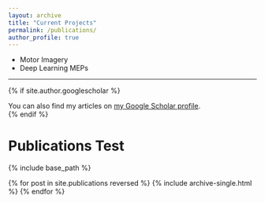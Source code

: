 ```yaml
---
layout: archive
title: "Current Projects"
permalink: /publications/
author_profile: true
---
```


* Motor Imagery
* Deep Learning MEPs

----- 

{% if site.author.googlescholar %}
  <div class="wordwrap">You can also find my articles on <a href="{{site.author.googlescholar}}">my Google Scholar profile</a>.</div>
{% endif %}

Publications Test
======

{% include base_path %}

{% for post in site.publications reversed %}
  {% include archive-single.html %}
{% endfor %}
